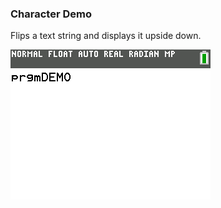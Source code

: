 ### Character Demo

Flips a text string and displays it upside down.

![Screenshot](screenshot.png)
